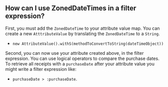 ## How can I use ZonedDateTimes in a filter expression?

First, you must add the `ZonedDateTime` to your attribute value map. You can create a new `AtttributeValue` by
translating the `ZonedDateTime` to a `String`.
- `new AttributeValue().withS(methodToConvertToString(dateTimeObject))`

Second, you can now use your attribute created above, in the filter expression. You can use logical operators
to compare the purchase dates. To retrieve all receipts with a `purchaseDate` after your attribute value
you might write a filter expression like: 
- `purchaseDate > :purchaseDate`.
